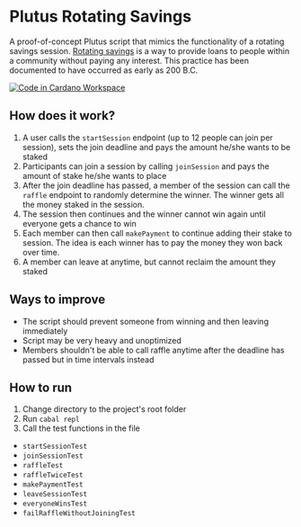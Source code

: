 # Plutus Rotating Savings
A proof-of-concept Plutus script that mimics the functionality of a rotating savings session. [Rotating savings](https://www.investopedia.com/terms/r/rotating-credit-and-savings-association.asp#:~:text=A%20rotating%20savings%20and%20credit%20association%20(ROSCA)%20is%20a%20group,the%20funds%20at%20each%20meeting) is a way to provide loans to people within a community without paying any interest. This practice has been documented to have occurred as early as 200 B.C.

[![Code in Cardano Workspace](https://demeter.run/code/badge.svg)](https://demeter.run/code?repository=https://github.com/trevinwisaksana/plutus-rotating-savings.git&template=plutus&size=large)

## How does it work?
1. A user calls the `startSession` endpoint (up to 12 people can join per session), sets the join deadline and pays the amount he/she wants to be staked
2. Participants can join a session by calling `joinSession` and pays the amount of stake he/she wants to place
3. After the join deadline has passed, a member of the session can call the `raffle` endpoint to randomly determine the winner. The winner gets all the money staked in the session.
4. The session then continues and the winner cannot win again until everyone gets a chance to win
5. Each member can then call `makePayment` to continue adding their stake to session. The idea is each winner has to pay the money they won back over time.
6. A member can leave at anytime, but cannot reclaim the amount they staked

## Ways to improve
- The script should prevent someone from winning and then leaving immediately
- Script may be very heavy and unoptimized
- Members shouldn't be able to call raffle anytime after the deadline has passed but in time intervals instead

## How to run
1. Change directory to the project's root folder
2. Run `cabal repl`
3. Call the test functions in the file
- `startSessionTest`
- `joinSessionTest`
- `raffleTest`
- `raffleTwiceTest`
- `makePaymentTest`
- `leaveSessionTest`
- `everyoneWinsTest`
- `failRaffleWithoutJoiningTest`
